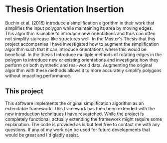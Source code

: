 # Thesis Orientation Insertion

Buchin et al. (2016) introduce a simplification algorithm in their work that simplifies the input polygon while maintaining its area by moving edges. 
This algorithm is unable to introduce new orientations and thus can often not simplify staircase-like structures well. 
In the Master's Thesis that this project accompanies I have investigated how to augment the simplification algorithm such that it can introduce orientations where this would be beneficial. 
In the thesis I introduce multiple methods of rotating edges in the polygon to introduce new or existing orientations and investigate how they perform on both synthetic and real-world data. Augmenting the original algorithm with these methods allows it to more accurately simplify polygons without impacting performance.

## This project
This software implements the original simplification algorithm as an extendable framework. This framework has then been extended with the new introduction techniques I have researched. While the project is completely functional, actually extending the framework might require some explanation. The code is provided as is but feel free to contact me with any questions. If any of my work can be used for future developments that would be great and I'd gladly assist.
